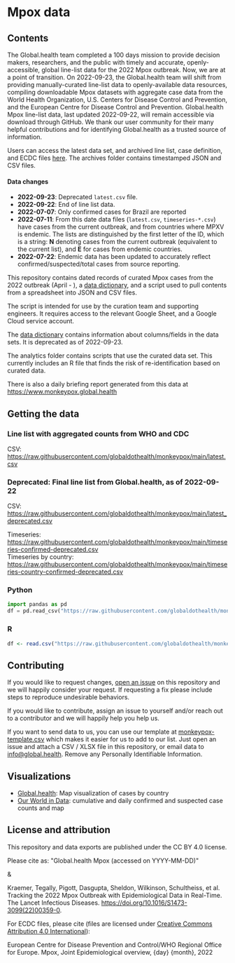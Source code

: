 # Mpox data

## Contents

The Global.health team completed a 100 days mission to provide decision makers, researchers, and the public with timely and accurate, openly-accessible, global line-list data for the 2022 Mpox outbreak. Now, we are at a point of transition. On 2022-09-23, the Global.health team will shift from providing manually-curated line-list data to openly-available data resources, compiling downloadable Mpox datasets with aggregate case data from the World Health Organization, U.S. Centers for Disease Control and Prevention, and the European Centre for Disease Control and Prevention. Global.health Mpox line-list data, last updated 2022-09-22, will remain accessible via download through GitHub. We thank our user community for their many helpful contributions and for identifying Global.health as a trusted source of information.​

Users can access the latest data set, and archived line list, case definition, and ECDC files [here](https://7rydd2v2ra.execute-api.eu-central-1.amazonaws.com/web/). 
The archives folder contains timestamped JSON and CSV files.

#### Data changes
* **2022-09-23**: Deprecated `latest.csv` file.
* **2022-09-22**: End of line list data. 
* **2022-07-07**: Only confirmed cases for Brazil are reported
* **2022-07-11**: From this date data files (`latest.csv`, `timeseries-*.csv`) have cases from the current outbreak, and from countries where MPXV is endemic. The lists are distinguished by the first letter of the ID, which is a string: **N** denoting cases from the current outbreak (equivalent to the current list), and **E** for cases from endemic countries.
* **2022-07-22**: Endemic data has been updated to accurately reflect confirmed/suspected/total cases from source reporting.

This repository contains dated records of curated Mpox cases from the 2022 outbreak (April - ), a [data dictionary](data_dictionary.yml), and a script used to pull contents from a spreadsheet into JSON and CSV files.

The script is intended for use by the curation team and supporting engineers. It requires access to the relevant Google Sheet, and a Google Cloud service account.

The [data dictionary](data_dictionary.yml) contains information about columns/fields in the data sets. It is deprecated as of 2022-09-23.

The analytics folder contains scripts that use the curated data set. This currently includes an R file that finds the risk of re-identification based on curated data.

There is also a daily briefing report generated from this data at https://www.monkeypox.global.health

## Getting the data

### Line list with aggregated counts from WHO and CDC
CSV: https://raw.githubusercontent.com/globaldothealth/monkeypox/main/latest.csv  

### Deprecated: Final line list from Global.health, as of 2022-09-22
CSV: https://raw.githubusercontent.com/globaldothealth/monkeypox/main/latest_deprecated.csv

Timeseries: https://raw.githubusercontent.com/globaldothealth/monkeypox/main/timeseries-confirmed-deprecated.csv  
Timeseries by country: https://raw.githubusercontent.com/globaldothealth/monkeypox/main/timeseries-country-confirmed-deprecated.csv

### Python
```python
import pandas as pd
df = pd.read_csv("https://raw.githubusercontent.com/globaldothealth/monkeypox/main/latest.csv")
```
### R
```r
df <- read.csv("https://raw.githubusercontent.com/globaldothealth/monkeypox/main/latest.csv")
```

## Contributing

If you would like to request changes, [open an issue](https://github.com/globaldothealth/monkeypox/issues/new) on this repository and we will happily consider your request. 
If requesting a fix please include steps to reproduce undesirable behaviors.

If you would like to contribute, assign an issue to yourself and/or reach out to a contributor and we will happily help you help us.

If you want to send data to us, you can use our template at [monkeypox-template.csv](monkeypox-template.csv) which makes
it easier for us to add to our list. Just open an issue and attach a CSV / XLSX file in this repository,
or email data to info@global.health. Remove any Personally Identifiable Information.

## Visualizations

* [Global.health](https://map.monkeypox.global.health/country): Map visualization of cases by country
* [Our World in Data](https://ourworldindata.org/monkeypox): cumulative and daily confirmed and suspected case counts and map

## License and attribution

This repository and data exports are published under the CC BY 4.0 license.

Please cite as: "Global.health Mpox (accessed on YYYY-MM-DD)" 

&

Kraemer, Tegally, Pigott, Dasgupta, Sheldon, Wilkinson, Schultheiss, et al. Tracking the 2022 Mpox Outbreak with Epidemiological Data in Real-Time. The Lancet Infectious Diseases. https://doi.org/10.1016/S1473-3099(22)00359-0.

For ECDC files, please cite (files are licensed under [Creative Commons Attribution 4.0 International](https://creativecommons.org/licenses/by/4.0/legalcode)):

European Centre for Disease Prevention and Control/WHO Regional Office for Europe. Mpox, Joint Epidemiological overview, {day} {month}, 2022
